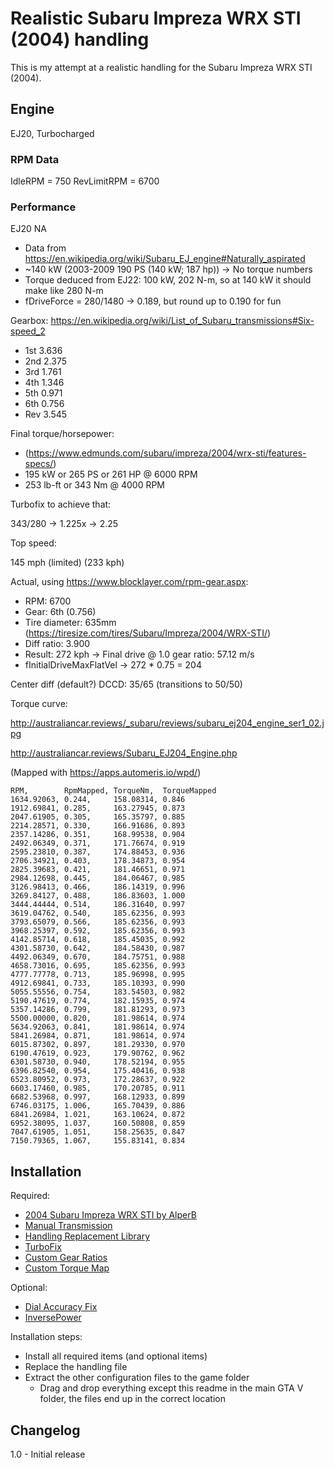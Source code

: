 # Realistic Subaru Impreza WRX STI (2004) handling

This is my attempt at a realistic handling for the Subaru Impreza WRX STI (2004).

## Engine

EJ20, Turbocharged

### RPM Data

IdleRPM = 750
RevLimitRPM = 6700

### Performance

EJ20 NA

* Data from https://en.wikipedia.org/wiki/Subaru_EJ_engine#Naturally_aspirated
* ~140 kW (2003-2009 190 PS (140 kW; 187 hp)) -> No torque numbers
* Torque deduced from EJ22: 100 kW, 202 N-m, so at 140 kW it should make like 280 N-m
* fDriveForce = 280/1480 -> 0.189, but round up to 0.190 for fun

Gearbox: https://en.wikipedia.org/wiki/List_of_Subaru_transmissions#Six-speed_2

* 1st 3.636
* 2nd 2.375
* 3rd 1.761
* 4th 1.346
* 5th 0.971
* 6th 0.756
* Rev 3.545

Final torque/horsepower:

* (https://www.edmunds.com/subaru/impreza/2004/wrx-sti/features-specs/)
* 195 kW or 265 PS or 261 HP @ 6000 RPM
* 253 lb-ft or 343 Nm @ 4000 RPM

Turbofix to achieve that:

343/280 -> 1.225x -> 2.25

Top speed:

145 mph (limited) (233 kph)

Actual, using https://www.blocklayer.com/rpm-gear.aspx:

* RPM: 6700
* Gear: 6th (0.756)
* Tire diameter: 635mm (https://tiresize.com/tires/Subaru/Impreza/2004/WRX-STI/)
* Diff ratio: 3.900
* Result: 272 kph -> Final drive @ 1.0 gear ratio: 57.12 m/s
* fInitialDriveMaxFlatVel -> 272 * 0.75 = 204

Center diff (default?) DCCD: 35/65 (transitions to 50/50)

Torque curve:

http://australiancar.reviews/_subaru/reviews/subaru_ej204_engine_ser1_02.jpg

http://australiancar.reviews/Subaru_EJ204_Engine.php

(Mapped with https://apps.automeris.io/wpd/)

```csv
RPM,        RpmMapped, TorqueNm,  TorqueMapped
1634.92063, 0.244,     158.08314, 0.846
1912.69841, 0.285,     163.27945, 0.873
2047.61905, 0.305,     165.35797, 0.885
2214.28571, 0.330,     166.91686, 0.893
2357.14286, 0.351,     168.99538, 0.904
2492.06349, 0.371,     171.76674, 0.919
2595.23810, 0.387,     174.88453, 0.936
2706.34921, 0.403,     178.34873, 0.954
2825.39683, 0.421,     181.46651, 0.971
2984.12698, 0.445,     184.06467, 0.985
3126.98413, 0.466,     186.14319, 0.996
3269.84127, 0.488,     186.83603, 1.000
3444.44444, 0.514,     186.31640, 0.997
3619.04762, 0.540,     185.62356, 0.993
3793.65079, 0.566,     185.62356, 0.993
3968.25397, 0.592,     185.62356, 0.993
4142.85714, 0.618,     185.45035, 0.992
4301.58730, 0.642,     184.58430, 0.987
4492.06349, 0.670,     184.75751, 0.988
4658.73016, 0.695,     185.62356, 0.993
4777.77778, 0.713,     185.96998, 0.995
4912.69841, 0.733,     185.10393, 0.990
5055.55556, 0.754,     183.54503, 0.982
5190.47619, 0.774,     182.15935, 0.974
5357.14286, 0.799,     181.81293, 0.973
5500.00000, 0.820,     181.98614, 0.974
5634.92063, 0.841,     181.98614, 0.974
5841.26984, 0.871,     181.98614, 0.974
6015.87302, 0.897,     181.29330, 0.970
6190.47619, 0.923,     179.90762, 0.962
6301.58730, 0.940,     178.52194, 0.955
6396.82540, 0.954,     175.40416, 0.938
6523.80952, 0.973,     172.28637, 0.922
6603.17460, 0.985,     170.20785, 0.911
6682.53968, 0.997,     168.12933, 0.899
6746.03175, 1.006,     165.70439, 0.886
6841.26984, 1.021,     163.10624, 0.872
6952.38095, 1.037,     160.50808, 0.859
7047.61905, 1.051,     158.25635, 0.847
7150.79365, 1.067,     155.83141, 0.834
```

## Installation

Required:

* [2004 Subaru Impreza WRX STI by AlperB](https://www.gta5-mods.com/vehicles/subaru-impreza-wrx-sti-2004-add-on-tuning)
* [Manual Transmission](https://www.gta5-mods.com/scripts/manual-transmission-ikt)
* [Handling Replacement Library](https://www.gta5-mods.com/tools/handling-replacement-library)
* [TurboFix](https://www.gta5-mods.com/scripts/turbofix-2)
* [Custom Gear Ratios](https://www.gta5-mods.com/scripts/custom-gear-ratios)
* [Custom Torque Map](https://www.gta5-mods.com/scripts/custom-gear-map)

Optional:

* [Dial Accuracy Fix](https://www.gta5-mods.com/scripts/dial-accuracy-fix)
* [InversePower](https://www.gta5-mods.com/scripts/inversepower)

Installation steps:

* Install all required items (and optional items)
* Replace the handling file
* Extract the other configuration files to the game folder
  * Drag and drop everything except this readme in the main GTA V folder, the files end up in the correct location

## Changelog

1.0 - Initial release
